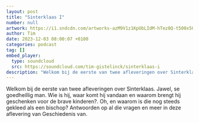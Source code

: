 ```yaml
---
layout: post
title: "Sinterklaas I"
number: null
artwork: https://i1.sndcdn.com/artworks-azM9V1z1KpUbLIdM-hTez8Q-t500x500.jpg
author: Tim
date: 2023-12-03 08:00:07 +0100
categories: podcast
tag: []
embed_player:
  type: soundcloud
  src: https://soundcloud.com/tim-gistelinck/sinterklaas-i
description: "Welkom bij de eerste van twee afleveringen over Sinterklaas."
---
```

Welkom bij de eerste van twee afleveringen over Sinterklaas. Jawel, se goedheillig man. Wie is hij, waar komt hij vandaan en waarom brengt hij geschenken voor de brave kinderen?. Oh, en waarom is die nog steeds gekleed als een bischop?
Antwoorden op al die vragen en meer in deze aflevering van Geschiedenis van.